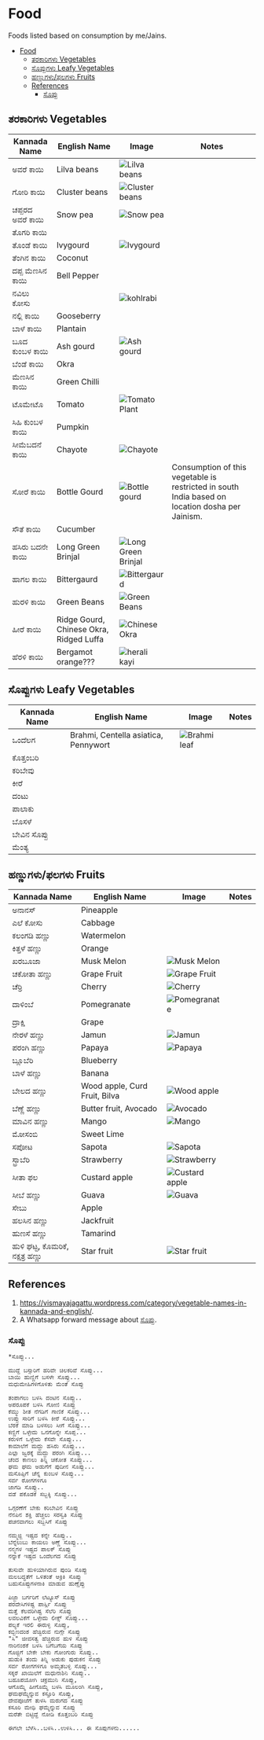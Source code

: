 # Food

Foods listed based on consumption by me/Jains.

- [Food](#Food)
  - [ತರಕಾರಿಗಳು Vegetables](#%E0%B2%A4%E0%B2%B0%E0%B2%95%E0%B2%BE%E0%B2%B0%E0%B2%BF%E0%B2%97%E0%B2%B3%E0%B3%81-Vegetables)
  - [ಸೊಪ್ಪುಗಳು Leafy Vegetables](#%E0%B2%B8%E0%B3%8A%E0%B2%AA%E0%B3%8D%E0%B2%AA%E0%B3%81%E0%B2%97%E0%B2%B3%E0%B3%81-Leafy-Vegetables)
  - [ಹಣ್ಣುಗಳು/ಫಲಗಳು Fruits](#%E0%B2%B9%E0%B2%A3%E0%B3%8D%E0%B2%A3%E0%B3%81%E0%B2%97%E0%B2%B3%E0%B3%81%E0%B2%AB%E0%B2%B2%E0%B2%97%E0%B2%B3%E0%B3%81-Fruits)
  - [References](#References)
    - [ಸೊಪ್ಪು](#%E0%B2%B8%E0%B3%8A%E0%B2%AA%E0%B3%8D%E0%B2%AA%E0%B3%81)

## ತರಕಾರಿಗಳು Vegetables

Kannada Name | English Name | Image | Notes
------------ | ------------ | ----- | -----
ಅವರೆ ಕಾಯಿ | Lilva beans | ![Lilva beans](http://1.bp.blogspot.com/-ji5q1CZjelQ/TtjLtzSP5zI/AAAAAAAAFaE/beQVrfi_bu4/s1600/3.JPG) |
ಗೋರಿ ಕಾಯಿ | Cluster beans | ![Cluster beans](https://vismayajagattu.files.wordpress.com/2013/01/220px-cluster_bean-guar-cyamopsis_psoralioides-cyamopsis_tetragonolobus-tamil_nadu73.jpg) |
ಚಪ್ಪರದ ಅವರೆ ಕಾಯಿ | Snow pea | ![Snow pea](https://www.whatiscalled.com/content_images/snow_pea_395627379.jpg) |
ತೊಗರಿ ಕಾಯಿ | | |
ತೊಂಡೆ ಕಾಯಿ | Ivygourd | ![Ivygourd](https://vismayajagattu.files.wordpress.com/2013/01/ivygourd.jpg) |
ತೆಂಗಿನ ಕಾಯಿ | Coconut | |
ದಪ್ಪ ಮೆಣಸಿನ ಕಾಯಿ | Bell Pepper | |
ನವಿಲು ಕೋಸು | | ![kohlrabi](https://vismayajagattu.files.wordpress.com/2013/01/kohlrabi.jpg) |
ನಲ್ಲಿ ಕಾಯಿ | Gooseberry | |
ಬಾಳೆ ಕಾಯಿ | Plantain | |
ಬೂದ ಕುಂಬಳ ಕಾಯಿ | Ash gourd | ![Ash gourd](https://i.ebayimg.com/images/i/192084537553-0-1/s-l1000.jpg) |
ಬೆಂಡೆ ಕಾಯಿ | Okra | |
ಮೆಣಸಿನ ಕಾಯಿ | Green Chilli | |
ಟೊಮೇಟೊ | Tomato | ![Tomato Plant](https://upload.wikimedia.org/wikipedia/commons/7/7a/Tomato_plant_1.jpg) |
ಸಿಹಿ ಕುಂಬಳ ಕಾಯಿ | Pumpkin | |
ಸೀಮೆಬದನೆ ಕಾಯಿ | Chayote | ![Chayote](https://vijaykarnataka.indiatimes.com/thumb/msid-62903103,width-400,resizemode-4/chayote-grows.jpg) |
ಸೋರೆ ಕಾಯಿ | Bottle Gourd | ![Bottle gourd](https://vismayajagattu.files.wordpress.com/2013/01/bottle-gourd.jpg) | Consumption of this vegetable is restricted in south India based on location dosha per Jainism.
ಸೌತೆ ಕಾಯಿ | Cucumber | |
ಹಸಿರು ಬದನೇ ಕಾಯಿ | Long Green Brinjal | ![Long Green Brinjal](https://static.freshtohome.com/media/catalog/product/cache/1/image/18ae109e34f485bd0b0c075abec96b2e/b/r/brinjal_long_green.jpg) |
ಹಾಗಲ ಕಾಯಿ | Bittergaurd | ![Bittergaurd](https://vismayajagattu.files.wordpress.com/2013/01/bittergaurd.jpg) |
ಹುರಳಿ ಕಾಯಿ | Green Beans | ![Green Beans](https://upload.wikimedia.org/wikipedia/commons/9/9e/A_green_bean.jpg) |
ಹೀರೆ ಕಾಯಿ | Ridge Gourd, Chinese Okra, Ridged Luffa | ![Chinese Okra](https://vismayajagattu.files.wordpress.com/2013/01/chineseokra.jpg) |
ಹೆರಳಿ ಕಾಯಿ | Bergamot orange??? | ![herali kayi](https://4.bp.blogspot.com/-rfNWdjinnN4/TsO9Bsix_OI/AAAAAAAAC_g/oOk2aAy57mY/s1600/nartanga.jpg) |

## ಸೊಪ್ಪುಗಳು Leafy Vegetables

Kannada Name | English Name | Image | Notes
------------ | ------------ | ----- | -----
ಒಂದೆಲಗ | Brahmi, Centella asiatica, Pennywort | ![Brahmi leaf](https://upload.wikimedia.org/wikipedia/commons/thumb/5/59/Asiatic_Pennywort.jpg/1200px-Asiatic_Pennywort.jpg) |
ಕೊತ್ತಂಬರಿ | | |
ಕರಿಬೇವು | | |
ಕೀರೆ | | |
ದಂಟು | | |
ಪಾಲಾಕು | | |
ಬೊಸಳೆ | | |
ಬೇವಿನ ಸೊಪ್ಪು | | |
ಮೆಂತ್ಯ | | |

## ಹಣ್ಣುಗಳು/ಫಲಗಳು Fruits

Kannada Name | English Name | Image | Notes
------------ | ------------ | ----- | -----
ಅನಾನಸ್ | Pineapple | |
ಎಲೆ ಕೋಸು | Cabbage | |
ಕಲಂಗಡಿ ಹಣ್ಣು | Watermelon | |
ಕಿತ್ತಳೆ ಹಣ್ಣು | Orange | |
ಖರಬೂಜಾ | Musk Melon | ![Musk Melon](https://www.prajavani.net/sites/pv/files/article_images/2018/05/04/file6zyqc4qjjmqkpe3ncw5.jpg) |
ಚಕೋತಾ ಹಣ್ಣು | Grape Fruit | ![Grape Fruit](https://upload.wikimedia.org/wikipedia/commons/f/fe/Grapefruit-Whole-%26-Split.jpg) |
ಚೆರ್ರಿ | Cherry | ![Cherry](https://upload.wikimedia.org/wikipedia/commons/9/94/Black_Che.jpg) |
ದಾಳಿಂಬೆ | Pomegranate | ![Pomegranate](https://upload.wikimedia.org/wikipedia/commons/6/6a/Pomegranate_Juice_%282019%29.jpg) |
ದ್ರಾಕ್ಷಿ | Grape | |
ನೇರಳೆ ಹಣ್ಣು | Jamun | ![Jamun](https://vismayajagattu.files.wordpress.com/2013/01/20091017jamun.jpg) |
ಪರಂಗಿ ಹಣ್ಣು | Papaya | ![Papaya](https://vismayajagattu.files.wordpress.com/2013/01/papaya.jpg) |
ಬ್ಲೂಬೆರಿ | Blueberry | |
ಬಾಳೆ ಹಣ್ಣು | Banana | |
ಬೇಲದ ಹಣ್ಣು | Wood apple, Curd Fruit, Bilva | ![Wood apple](https://vismayajagattu.files.wordpress.com/2013/01/wapp.jpg) |
ಬೆಣ್ಣೆ ಹಣ್ಣು | Butter fruit, Avocado | ![Avocado](https://2.bp.blogspot.com/_9SjeM2Vpk4s/S7LLv3gi08I/AAAAAAAAAUw/41IsMXokTvI/s1600/Avocado.jpg) |
ಮಾವಿನ ಹಣ್ಣು | Mango | ![Mango](https://vismayajagattu.files.wordpress.com/2013/01/mango.jpg)|
ಮೋಸಂಬಿ | Sweet Lime | |
ಸಪೋಟ | Sapota | ![Sapota](https://vismayajagattu.files.wordpress.com/2013/01/images2.jpg) |
ಸ್ಟ್ರಾಬೆರಿ | Strawberry | ![Strawberry](https://upload.wikimedia.org/wikipedia/commons/7/79/Strawberry_Cross_BNC.jpg) |
ಸೀತಾ ಫಲ | Custard apple | ![Custard apple](https://vismayajagattu.files.wordpress.com/2013/01/custrdapple.jpg) |
ಸೀಬೆ ಹಣ್ಣು | Guava | ![Guava](https://vismayajagattu.files.wordpress.com/2013/01/guva.jpg) |
ಸೇಬು | Apple | |
ಹಲಸಿನ ಹಣ್ಣು | Jackfruit | |
ಹುಣಸೆ ಹಣ್ಣು | Tamarind | |
ಹುಳಿ ಘಟ್ಟ, ಕೊಮರಿಕೆ, ನಕ್ಷತ್ರ ಹಣ್ಣು | Star fruit | ![Star fruit](https://vismayajagattu.files.wordpress.com/2013/01/komarike.jpg?w=194) |

## References

1. <https://vismayajagattu.wordpress.com/category/vegetable-names-in-kannada-and-english/>.
2. A Whatsapp forward message about [ಸೊಪ್ಪು](#%E0%B2%B8%E0%B3%8A%E0%B2%AA%E0%B3%8D%E0%B2%AA%E0%B3%81).

### ಸೊಪ್ಪು

    *ಸೊಪ್ಪು...

    ಮುದ್ದೆ ಬಸ್ಸಾರಿಗೆ ಹರಿವೇ ಚಿಲಕರಿವೆ ಸೊಪ್ಪು...
    ಬಾಯಿ ಹುಣ್ಣಿಗೆ ಬಸಳೇ ಸೊಪ್ಪು...
    ಮಧುಮೇಹಿಗಳಿಗೊಳಿತು ಮೆಂತೆ ಸೊಪ್ಪು

    ತಂಪಾಗಲು ಬಳಸಿ ದಂಟಿನ‌‌ ಸೊಪ್ಪು..
    ಅಪರೂಪಕೆ ಬಳಸಿ ಗೋಣಿ‌ ಸೊಪ್ಪು
    ಕೆಮ್ಮು ಶೀತ ನೆಗಡಿಗೆ ಗಾಣಿಕೆ ಸೊಪ್ಪು...
    ಉಪ್ಪು ಸಾರಿಗೆ ಬಳಸಿ ಕೀರೆ ಸೊಪ್ಪು...
    ಬೆರಕೆ ಮಾಡಿ ಬಳಸಲು ಸೀಗೆ ಸೊಪ್ಪು...
    ಕಣ್ಣಿಗೆ ಒಳ್ಳೇದು ಒನಗೊನ್ನೇ ಸೊಪ್ಪ...
    ಕರುಳಿಗೆ ಒಳ್ಳೇದು ಕೆಸವೇ ಸೊಪ್ಪು...
    ಕಾಮಾಲೆಗೆ ಮದ್ದು ಹಸಿರು ಸೊಪ್ಪು...
    ಎಲ್ಲಾ ಜ್ವರಕ್ಕೆ ಮದ್ದು ಪರಂಗಿ ಸೊಪ್ಪು...
    ಚೆಂದ ಕಾಣಲು ತಿನ್ನಿ ಚಕೋತ ಸೊಪ್ಪು...
    ಘಮ ಘಮ ಅಡುಗೆಗೆ ಪುದೀನ ಸೊಪ್ಪು...
    ಮಸೊಪ್ಪಿಗೆ ಚೆನ್ನ ಕುಂಬಳ ಸೊಪ್ಪು...
    ಸರ್ವ ರೋಗಗಳಿಗೂ
    ಜಾಗಡಿ ಸೊಪ್ಪು..
    ವಡೆ ಪಕೊಡಕೆ ಸಬ್ಬಕ್ಕಿ ಸೊಪ್ಪು...

    ಒಗ್ಗರಣೆಗೆ ಬೇಕು ಕರಿಬೇವಿನ‌ ಸೊಪ್ಪು
    ನೆನಪಿನ‌ ಶಕ್ತಿ ಹೆಚ್ಚಲು ಸರಸ್ವತಿ ಸೊಪ್ಪು
    ಪಚನವಾಗಲು ಸಬ್ಬಸಿಗೆ ಸೊಪ್ಪು

    ನಮ್ಮಜ್ಜಿ‌ ಇಷ್ಟದ ಕನ್ನೇ ಸೊಪ್ಪು..
    ಬೆನ್ನೆಲುಬು ಕಾಯಲು ಅಣ್ಣೆ ಸೊಪ್ಪು...
    ನನ್ಮಗಳ‌ ಇಷ್ಟದ ಪಾಲಕ್ ಸೊಪ್ಪು
    ನನ್ನಾಕೆ ಇಷ್ಟದ ಒಂದೆಲಗದ ಸೊಪ್ಪು

    ತುಸುವೇ ಹುಳಿಯಾಗಿರುವ ಪುಂಡಿ ಸೊಪ್ಪು
    ಮಲಬದ್ಧತೆಗೆ ಒಳಿತಂತೆ ಆಕ್ರಿಕಿ ಸೊಪ್ಪು
    ಬಹುಸೊಪ್ಪುಗಳನಾಕಿ ಮಾಡುವ ಹುಣ್ಷೆಪ್ಪು

    ಪಿಜ್ಜಾ ಬರ್ಗರಿಗೆ ಲೆಟ್ಯೂಸ್ ಸೊಪ್ಪು
    ಪರದೇಸಿಗಳಿಷ್ಟ ಪಾರ್ಸ್ಲಿ ಸೊಪ್ಪು
    ಮತ್ತೆ ಕೆಲವರಿಗಿಷ್ಟ ಸೆಲೆರಿ ಸೊಪ್ಪು
    ಲವಲವಿಕೆಗೆ ಒಳ್ಳೇದು ಲೀಕ್ಸ್ ಸೊಪ್ಪು...
    ಪಲ್ಯಕೆ ಇರಲಿ ಈರುಳ್ಳಿ ಸೊಪ್ಪು,
    ಕಬ್ಬಿಣದಂಶ ಹೆಚ್ವಿರುವ ನುಗ್ಗೇ ಸೊಪ್ಪು
    "ಸಿ" ಜೀವಸತ್ವ ಹೆಚ್ಚಿರುವ ಹುಳಿ ಸೊಪ್ಪು
    ನಾರಿನಂಶಕೆ ಬಳಸಿ ಬಗೆಬಗೆಯ ಸೊಪ್ಪು
    ಗೊಜ್ಜಿಗೆ ಬೇಕೇ ಬೇಕು ಗೋಂಗುರು ಸೊಪ್ಪು..
    ಹುಡುಕಿ ತಂದು ತಿನ್ನಿ ಅಡುಕು ಪುಡುಕನ ಸೊಪ್ಪು
    ಸರ್ವ ರೋಗಗಳಿಗೂ ಅಮೃತಬಳ್ಳಿ ಸೊಪ್ಪು...
    ಸಕ್ಕರೆ ಖಾಯಿಲೆಗೆ ಮಧುನಾಶಿನಿ ಸೊಪ್ಪು..
    ಬಹೂಪಯೋಗಿ ಚಕ್ರಮುನಿ ಸೊಪ್ಪು,
    ಆಗೊಮ್ಮೆ ಹೀಗೊಮ್ಮೆ ಬಳಸಿ ಮೂಲಂಗಿ ಸೊಪ್ಪು,
    ಘಮಘಮ್ಮೆನ್ನುವ ಕಸ್ತೂರಿ ಸೊಪ್ಪು,
    ದೇವಪೂಜೆಗೆ ತುಳಸಿ ಮರುಗದ ಸೊಪ್ಪು
    ಕಸೂರಿ‌ ಮೇಥಿ ಘಮ್ಮೆನ್ನುವ ಸೊಪ್ಪು
    ಮರೆತೇ ಬಿಟ್ಟಿದ್ದೆ ನೋಡಿ ಕೊತ್ತಂಬರಿ ಸೊಪ್ಪು

    ಈಗಲೇ ಬೆಳೆಸಿ..ಬಳಸಿ..ಉಳಿಸಿ... ಈ‌ ಸೊಪ್ಪುಗಳನು......
